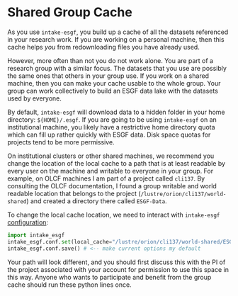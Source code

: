 # Shared Group Cache

As you use `intake-esgf`, you build up a cache of all the datasets referenced in your research work. If you are working on a personal machine, then this cache helps *you* from redownloading files you have already used.

However, more often than not you do not work alone. You are part of a research group with a similar focus. The datasets that you use are possibly the same ones that others in your group use. If you work on a shared machine, then you can make your cache usable to the whole group. Your group can work collectively to build an ESGF data lake with the datasets used by everyone.

By default, `intake-esgf` will download data to a hidden folder in your home directory: `${HOME}/.esgf`. If you are going to be using `intake-esgf` on an institutional machine, you likely have a restrictive home directory quota which can fill up rather quickly with ESGF data. Disk space quotas for projects tend to be more permissive.

On institutional clusters or other shared machines, we recommend you change the location of the local cache to a path that is at least readable by every user on the machine and writable to everyone in your group. For example, on OLCF machines I am part of a project called `cli137`. By consulting the OLCF documentation, I found a group writable and world readable location that belongs to the project (`/lustre/orion/cli137/world-shared`) and created a directory there called `ESGF-Data`.

To change the local cache location, we need to interact with `intake-esgf` [configuration](configure):

```python
import intake_esgf
intake_esgf.conf.set(local_cache="/lustre/orion/cli137/world-shared/ESGF-data") # <-- set option for this session
intake_esgf.conf.save() # <-- make current options my default
```

Your path will look different, and you should first discuss this with the PI of the project associated with your account for permission to use this space in this way. Anyone who wants to participate and benefit from the group cache should run these python lines once.

